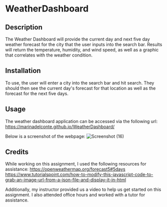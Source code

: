 # WeatherDashboard

## Description

The Weather Dashboard will provide the current day and next five day weather forecast for the city that the user inputs into the search bar. Results will return the temperature, humidity, and wind speed, as well as a graphic that correlates with the weather condition.

## Installation

To use, the user will enter a city into the search bar and hit search. They should then see the current day's forecast for that location as well as the forecast for the next five days.

## Usage

The weather dashboard application can be accessed via the following url:
https://marinadelconte.github.io/WeatherDashboard/ 

Below is a screenshot of the webpage:
![Screenshot (16)](https://github.com/marinadelconte/WeatherDashboard/assets/137957098/eded0731-b47d-4eaa-838a-8914c7056434)


## Credits

While working on this assignment, I used the following resources for assistance:
https://openweathermap.org/forecast5#5days
https://www.tutorialspoint.com/how-to-modify-this-javascript-code-to-grab-an-image-url-from-a-json-file-and-display-it-in-html

Additionally, my instructor provided us a video to help us get started on this assignment. I also attended office hours and worked with a tutor for assistance.


